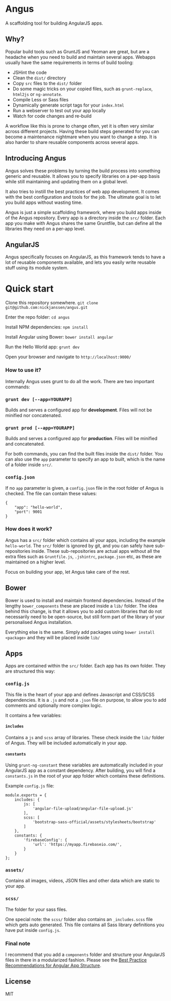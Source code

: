 Angus
=====
A scaffolding tool for building AngularJS apps.

## Why?

Popular build tools such as GruntJS and Yeoman are great, but are a headache when you need to build and maintain several apps.
Webapps usually have the same requirements in terms of build tooling:

* JSHint the code
* Clean the `dist/` directory
* Copy `src` files to the `dist/` folder
* Do some magic tricks on your copied files, such as `grunt-replace`, `html2js` or `ng-annotate`.
* Compile Less or Sass files
* Dynamically generate script tags for your `index.html`
* Run a webserver to test out your app locally
* Watch for code changes and re-build

A workflow like this is prone to change often, yet it is often very similar across different projects. Having these build steps generated for you can become a maintenance nightmare when you want to change a step. It is also harder to share reusable components across several apps.

## Introducing Angus

Angus solves these problems by turning the build process into something generic and reusable. It allows you to specify libraries on a per-app basis while still maintaining and updating them on a global level.

It also tries to instill the best practices of web app development. It comes with the best configuration and tools for the job. The ultimate goal is to let you build apps without wasting time.

Angus is just a simple scaffolding framework, where you build apps inside of the Angus repository. Every app is a directory inside the `src/` folder. Each app you make with Angus shares the same Gruntfile, but can define all the libraries they need on a per-app level.

## AngularJS

Angus specifically focuses on AngularJS, as this framework tends to have a lot of reusable components available, and lets you easily write reusable stuff using its module system.

# Quick start

Clone this repository somewhere.
```git clone git@github.com:nickjanssen/angus.git```

Enter the repo folder:
```cd angus```

Install NPM dependencies:
```npm install```

Install Angular using Bower:
```bower install angular```

Run the Hello World app:
```grunt dev```

Open your browser and navigate to ```http://localhost:9000/```

### How to use it?
Internally Angus uses grunt to do all the work. There are two important commands:

### `grunt dev [--app=YOURAPP]`
Builds and serves a configured app for **development**. Files will not be minified nor concatenated.

### `grunt prod [--app=YOURAPP]`
Builds and serves a configured app for **production**. Files will be minified and concatenated. 

For both commands, you can find the built files inside the `dist/` folder.
You can also use the `app` parameter to specify an app to built, which is the name of a folder inside `src/`. 

### `config.json`
If no `app` parameter is given, a `config.json` file in the root folder of Angus is checked. The file can contain these values:
``` 
{
    "app": "hello-world",
    "port": 9001
}
``` 

### How does it work?
Angus has  a `src/` folder which contains all your apps, including the example `hello-world`. The `src/` folder is ignored by git, and you can safely have sub-repositories inside. These sub-repositories are actual apps without all the extra files such as `Gruntfile.js`, `.jshintrc`, `package.json` etc, as these are maintained on a higher level.

Focus on building your app, let Angus take care of the rest.

## Bower

Bower is used to install and maintain frontend dependencies. Instead of the lengthy `bower_components` these are placed inside a `lib/` folder. The idea behind this change, is that it allows you to add custom libraries that do not necessarily need to be open-source, but still form part of the library of your personalised Angus installation.

Everything else is the same. Simply add packages using `bower install <package>` and they will be placed inside `lib/`

## Apps

Apps are contained within the `src/` folder. Each app has its own folder. They are structured this way:

### `config.js`
This file is the heart of your app and defines Javascript and CSS/SCSS dependencies. It is a `.js` and not a `.json` file on purpose, to allow you to add comments and optionally more complex logic.

It contains a few variables:
#### `includes`
Contains a `js` and `scss` array of libraries. These check inside the `lib/` folder of Angus. They will be included automatically in your app.

#### `constants`
Using `grunt-ng-constant` these variables are automatically included in your AngularJS app as a constant dependency. After building, you will find a `constants.js` in the root of your app folder which contains these definitions.

Example `config.js` file:
```
module.exports = {
    includes: {
        js: [
            'angular-file-upload/angular-file-upload.js'
        ],
        scss: [
            'bootstrap-sass-official/assets/stylesheets/bootstrap'
        ]
    },
    constants: {
        'firebaseConfig': {
            'url': 'https://myapp.firebaseio.com/',
        }
    }
};
```

### `assets/`
Contains all images, videos, JSON files and other data which are static to your app.

### `scss/`
The folder for your sass files. 

One special note: the `scss/` folder also contains an `_includes.scss` file which gets auto generated. This file contains all Sass library definitions you have put inside `config.js`.

### Final note
I recommend that you add a `components` folder and structure your AngularJS files in there in a modularized fashion.
Please see the [Best Practice Recommendations for Angular App Structure](https://docs.google.com/document/d/1XXMvReO8-Awi1EZXAXS4PzDzdNvV6pGcuaF4Q9821Es/pub).

## License
MIT



